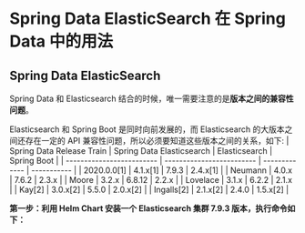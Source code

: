 # Spring Data ElasticSearch 在 Spring Data 中的用法


## Spring Data ElasticSearch

Spring Data 和 Elasticsearch 结合的时候，唯一需要注意的是**版本之间的兼容性问题**。

Elasticsearch 和 Spring Boot 是同时向前发展的，而 Elasticsearch 的大版本之间还存在一定的 API 兼容性问题，所以必须要知道这些版本之间的关系，如下:
| Spring Data Release Train | Spring Data Elasticsearch | Elasticsearch | Spring Boot |
| ------------------------- | ------------------------- | ------------- | ----------- |
| 2020.0.0[1]               | 4.1.x[1]                  | 7.9.3         | 2.4.x[1]    |
| Neumann                   | 4.0.x                     | 7.6.2         | 2.3.x       |
| Moore                     | 3.2.x                     | 6.8.12        | 2.2.x       |
| Lovelace                  | 3.1.x                     | 6.2.2         | 2.1.x       |
| Kay[2]                    | 3.0.x[2]                  | 5.5.0         | 2.0.x[2]    |
| Ingalls[2]                | 2.1.x[2]                  | 2.4.0         | 1.5.x[2]    |

**第一步：利用 Helm Chart 安装一个 Elasticsearch 集群 7.9.3 版本，执行命令如下：**